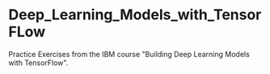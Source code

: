 # Deep_Learning_Models_with_TensorFLow
Practice Exercises from the IBM course "Building Deep Learning Models with TensorFlow".
